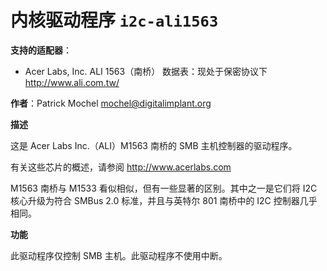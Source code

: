# 内核驱动程序 `i2c-ali1563`

**支持的适配器**：
  * Acer Labs, Inc. ALI 1563（南桥）
    数据表：现处于保密协议下
    http://www.ali.com.tw/

**作者**：Patrick Mochel <mochel@digitalimplant.org>

**描述**

这是 Acer Labs Inc.（ALI）M1563 南桥的 SMB 主机控制器的驱动程序。

有关这些芯片的概述，请参阅 http://www.acerlabs.com

M1563 南桥与 M1533 看似相似，但有一些显著的区别。其中之一是它们将 I2C 核心升级为符合 SMBus 2.0 标准，并且与英特尔 801 南桥中的 I2C 控制器几乎相同。

**功能**

此驱动程序仅控制 SMB 主机。此驱动程序不使用中断。